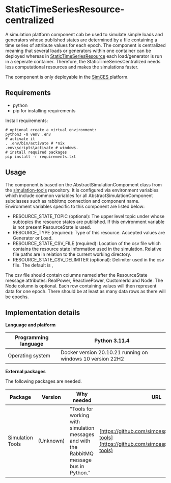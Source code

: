 # StaticTimeSeriesResource-centralized

A simulation platform component cab be used to simulate simple loads and generators whose published states are determined by a file containing a time series of attribute values for each epoch. The component is centralized meaning that several loads or generators within one container can be deployed whereas in [StaticTimeSeriesResource](https://github.com/simcesplatform/static-time-series-resource) each load/generator is run in a seperate container. Therefore, the StaticTimeSeriesCentralized needs less computational resources and makes the simulations faster.

The component is only deployable in the [SimCES ](https://simcesplatform.github.io/)platform.

## Requirements

* python
* pip for installing requirements

Install requirements:

```shell
# optional create a virtual environment:
python3 -m venv .env
# activate it
. .env/bin/activate # *nix
.env\scripts\activate # windows.
# install required packages
pip install -r requirements.txt
```

## Usage

The component is based on the AbstractSimulationCompoment class from the [simulation-tools](https://github.com/simcesplatform/simulation-tools) repository. It is configured via environment variables which include common variables for all AbstractSimulationComponent subclasses such as rabbitmq connection and component name. Environment variables specific to this component are listed below:

* RESOURCE_STATE_TOPIC (optional): The upper level topic under whose subtopics the resource states are published. If this environment variable is not present ResourceState is used.
* RESOURCE_TYPE (required): Type of this resource. Accepted values are Generator or Load.
* RESOURCE_STATE_CSV_FILE (required): Location of the csv file which contains the resource state information used in the simulation. Relative file paths are in relation to the current working directory.
* RESOURCE_STATE_CSV_DELIMITER (optional): Delimiter used in the csv file. The default is ,

The csv file should contain columns named after the ResourceState message attributes: RealPower, ReactivePower, CustomerId and Node. The Node column is optional. Each row containing values will then represent data for one epoch. There should be at least as many data rows as there will be epochs.

## **Implementation details**

**Language and platform**

| Programming language | Python 3.11.4                                             |
| -------------------- | ---------------------------------------------------------- |
| Operating system     | Docker version 20.10.21 running on windows 10 version 22H2 |

**External packages**

The following packages are needed.

| Package          | Version   | Why needed                                                                                | URL                                                                                                   |
| ---------------- | --------- | ----------------------------------------------------------------------------------------- | ----------------------------------------------------------------------------------------------------- |
| Simulation Tools | (Unknown) | "Tools for working with simulation messages and with the RabbitMQ message bus in Python." | [https://github.com/simcesplatform/simulation-tools](https://github.com/simcesplatform/simulation-tools) |
